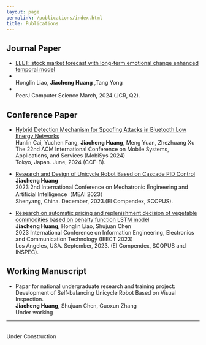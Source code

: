 ```yaml
---
layout: page
permalink: /publications/index.html
title: Publications
---
```


## Journal Paper

- [LEET: stock market forecast with long-term emotional change enhanced temporal model](https://doi.org/10.7717/peerj-cs.1969)
- <br>Honglin Liao, **Jiacheng Huang** ,Tang Yong
- <br> PeerJ Computer Science March, 2024.(JCR, Q2).

## Conference Paper

- [Hybrid Detection Mechanism for Spoofing Attacks in Bluetooth Low Energy Networks](https://www.sigmobile.org/mobisys/2024/)
<br>Hanlin Cai, Yuchen Fang, **Jiacheng Huang**, Meng Yuan, Zhezhuang Xu
<br>The 22nd ACM International Conference on Mobile Systems, Applications, and Services (MobiSys 2024)
<br>Tokyo, Japan. June, 2024 (CCF-B).

- [Research and Design of Unicycle Robot Based on Cascade PID Control](https://www.spiedigitallibrary.org/conference-proceedings-of-spie/13071/3025507/Research-and-design-of-unicycle-robot-based-on-cascade-PID/10.1117/12.3025507.short)
<br>**Jiacheng Huang**
<br>2023 2nd International Conference on Mechatronic Engineering and Artificial Intelligence（MEAI 2023）<br>Shenyang, China. December, 2023.(EI Compendex, SCOPUS).

- [Research on automatic pricing and replenishment decision of vegetable commodities based on penalty function LSTM model](https://ieeexplore.ieee.org/document/10442643)
<br>**Jiacheng Huang**, Honglin Liao, Shujuan Chen
<br>2023 International Conference on Information Engineering, Electronics and Communication Technology (IEECT 2023)
<br>Los Angeles, USA. September, 2023. (EI Compendex, SCOPUS and INSPEC).

## Working Manuscript

- Papar for national undergraduate research and training project: Development of Self-balancing Unicycle Robot Based on Visual Inspection.<br>**Jiacheng Huang**, Shujuan Chen, Guoxun Zhang<br>Under working

---

<br>Under Construction